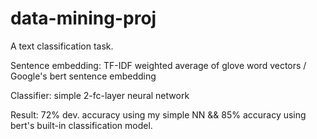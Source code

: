 # data-mining-proj
A text classification task.

Sentence embedding: TF-IDF weighted average of glove word vectors / Google's bert sentence embedding

Classifier: simple 2-fc-layer neural network

Result: 72% dev. accuracy using my simple NN && 85% accuracy using bert's built-in classification model.
